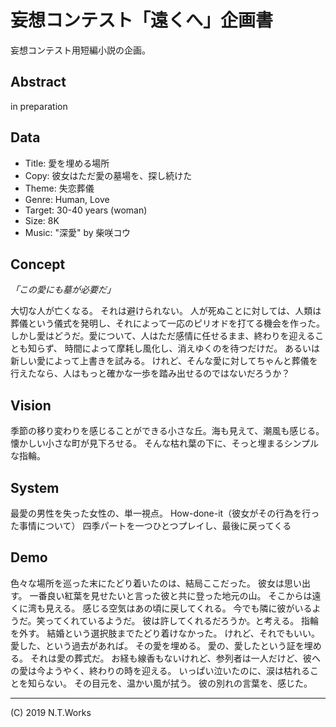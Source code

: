 # 妄想コンテスト「遠くへ」企画書

妄想コンテスト用短編小説の企画。

## Abstract

in preparation

## Data

- Title: 愛を埋める場所
- Copy: 彼女はただ愛の墓場を、探し続けた
- Theme: 失恋葬儀
- Genre: Human, Love
- Target: 30-40 years (woman)
- Size: 8K
- Music: "深愛" by 柴咲コウ

## Concept

_「この愛にも墓が必要だ」_

大切な人が亡くなる。
それは避けられない。
人が死ぬことに対しては、人類は葬儀という儀式を発明し、それによって一応のピリオドを打てる機会を作った。
しかし愛はどうだ。愛について、人はただ感情に任せるまま、終わりを迎えることも知らず、
時間によって摩耗し風化し、消えゆくのを待つだけだ。
あるいは新しい愛によって上書きを試みる。
けれど、そんな愛に対してちゃんと葬儀を行えたなら、人はもっと確かな一歩を踏み出せるのではないだろうか？

## Vision

季節の移り変わりを感じることができる小さな丘。海も見えて、潮風も感じる。
懐かしい小さな町が見下ろせる。
そんな枯れ葉の下に、そっと埋まるシンプルな指輪。

## System

最愛の男性を失った女性の、単一視点。
How-done-it（彼女がその行為を行った事情について）
四季パートを一つひとつプレイし、最後に戻ってくる

## Demo

色々な場所を巡った末にたどり着いたのは、結局ここだった。
彼女は思い出す。
一番良い紅葉を見せたいと言った彼と共に登った地元の山。
そこからは遠くに湾も見える。
感じる空気はあの頃に戻してくれる。
今でも隣に彼がいるようだ。笑ってくれているようだ。
彼は許してくれるだろうか。と考える。
指輪を外す。
結婚という選択肢までたどり着けなかった。
けれど、それでもいい。
愛した、という過去があれば。
その愛を埋める。
愛の、愛したという証を埋める。
それは愛の葬式だ。
お経も線香もないけれど、参列者は一人だけど、彼への愛は今ようやく、終わりの時を迎える。
いっぱい泣いたのに、涙は枯れることを知らない。
その目元を、温かい風が拭う。
彼の別れの言葉を、感じた。

---
(C) 2019 N.T.Works
